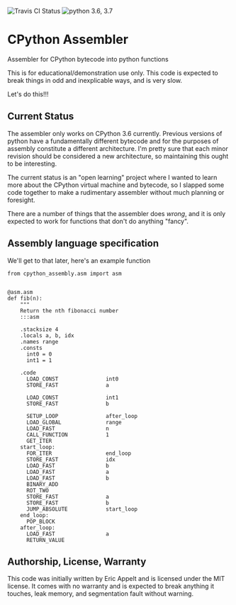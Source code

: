 ![Travis CI Status](https://travis-ci.org/appeltel/cpython_assembly.svg?branch=master)
![python 3.6, 3.7](https://img.shields.io/badge/python-3.6%2C%203.7-brightgreen.svg)

# CPython Assembler

Assembler for CPython bytecode into python functions

This is for educational/demonstration use only. This code is expected
to break things in odd and inexplicable ways, and is very slow.

Let's do this!!!

## Current Status

The assembler only works on CPython 3.6 currently. Previous versions of
python have a fundamentally different bytecode and for the purposes of
assembly constitute a different architecture. I'm pretty sure that each
minor revision should be considered a new architecture, so maintaining this
ought to be interesting.

The current status is an "open learning" project where I wanted to learn
more about the CPython virtual machine and bytecode, so I slapped some code
together to make a rudimentary assembler without much planning or
foresight.

There are a number of things that the assembler does _wrong_, and it is
only expected to work for functions that don't do anything "fancy".

## Assembly language specification

We'll get to that later, here's an example function

    from cpython_assembly.asm import asm


    @asm.asm
    def fib(n):
        """
        Return the nth fibonacci number
        :::asm

        .stacksize 4
        .locals a, b, idx
        .names range
        .consts
          int0 = 0
          int1 = 1

        .code
          LOAD_CONST               int0
          STORE_FAST               a

          LOAD_CONST               int1
          STORE_FAST               b

          SETUP_LOOP               after_loop
          LOAD_GLOBAL              range
          LOAD_FAST                n
          CALL_FUNCTION            1
          GET_ITER
        start_loop:
          FOR_ITER                 end_loop
          STORE_FAST               idx
          LOAD_FAST                b
          LOAD_FAST                a
          LOAD_FAST                b
          BINARY_ADD
          ROT_TWO
          STORE_FAST               a
          STORE_FAST               b
          JUMP_ABSOLUTE            start_loop
        end_loop:
          POP_BLOCK
        after_loop:
          LOAD_FAST                a
          RETURN_VALUE

## Authorship, License, Warranty

This code was initially written by Eric Appelt and is licensed under the
MIT license. It comes with no warranty and is expected to break anything it
touches, leak memory, and segmentation fault without warning.
